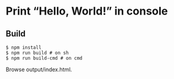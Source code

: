 # Print “Hello, World!” in console

## Build

```
$ npm install
$ npm run build # on sh
$ npm run build-cmd # on cmd
```

Browse output/index.html.
